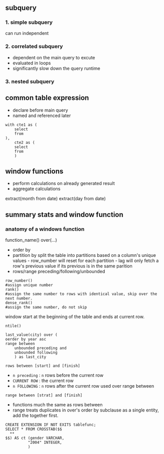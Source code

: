 # 

## subquery

### 1. simple subquery

can run independent

### 2. correlated subquery

- dependent on the main query to excute
- evaluated in loops
- significantly slow down the query runtime

### 3. nested subquery

## common table expression

- declare before main query
- named and referenced later

```{sql}
with cte1 as (
	select
	from
),
	cte2 as (
	select 
	from 
	)
```

## window functions

- perform calculations on already generated result
- aggregate calculations

extract(month from date)
extract(day from date)


## summary stats and window function

### anatomy of a windows function

function_name() over(...)
 - order by
 - partition by split the table into partitions based on a column's unique values
		- row_number will reset for each partition
		- lag will only fetch a row's previous value if its previous is in the same parition
 - rows/range preceding/following/unbounded
  
```{sql}
row_number()  
#assign unique number
rank()  			
#assign the same number to rows with identical value, skip over the next number.
dense_rank()  
#assign the same number, do not skip

```

window start at the beginning of the table and ends at current row.

`ntile()`

```{sql}
last_value(city) over (
oerder by year asc
range between
	unbounded preceding and
	unbounded following
	) as last_city
```

`rows between [start] and [finish]`

- `n preceding` : `n` rows before the current row
- `CURRENT ROW` : the current row
- `n FOLLOWING` : `n` rows after the current row
used over range between


`range between [strat] and [finish]`

- functions much the same as rows between
- range treats duplicates in over's order by subclause as a single entity,
add the together first.

```{sql}
CREATE EXTENSION IF NOT EXITS tablefunc;
SELECT * FROM CROSSTAB($$
  **
$$) AS ct (gender VARCHAR,
          "2004" INTEGER,
          )

```
